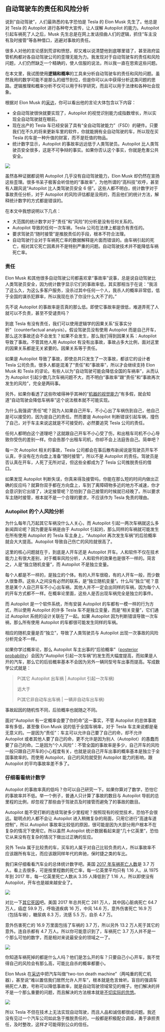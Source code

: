 ## 自动驾驶车的责任和风险分析

说到“自动驾驶”，人们最熟悉的名字恐怕是 Tesla 的 Elon Musk 先生了。他总是对 Tesla 的 Autopilot 进行各种夸大宣传，让人误解 Autopilot 的能力。Autopilot 引起车祸死了人之后，Musk 先生总是在网上发话扭曲人们的逻辑，抓住“车主没有及时接管”等各种借口，逃避对事故的责任。

很多人对他的言论感到荒谬和愤怒，却又难以说清楚他到底哪里错了，甚至政府监管机构都对各自动驾驶公司的歪理无能为力。我发现对于自动驾驶车的责任和风险问题，人们仍然缺乏一个精确的，使人信服的说法，所以我一直在思索这些问题。

在本文里，我试图使用**逻辑和概率**的工具来分析自动驾驶车的责任和风险问题。虽然我用的数学可能不是那么的细节到位，但是你可以从中获得分析这类问题的思路。逻辑推理和概率分析不仅可以用于科学研究，而且可以用于法律和各种社会现象。

根据对 Elon Musk 的[采访](https://youtu.be/dEv99vxKjVI)，你可以看出他的言论大体包含以下内容：

*   全自动驾驶很快就要实现了，Autopilot 的视觉识别能力成指数增长，所以实现全自动驾驶就在眼前。
*   现在出产的 Tesla 车已经安装了具有“全自动驾驶能力”（FSD）的硬件。只要我们在不久的将来更新车里的软件，你就能拥有全自动驾驶的车，所以现在买 Tesla 的车是一种升值的财富，而不是贬值的物品。
*   统计数字显示，Autopilot 的事故率远远低于人类驾驶员。Autopilot 比人类驾驶员安全很多，这是不可争辩的事实。如果你否认这个事实，你就是危害公共安全。

![](https://www.yinwang.org/images/musk-safter-than-human.jpg)

虽然各种证据都说明 Autopilot 几乎没有自动驾驶能力，Elon Musk 却仍然在宣扬这些歪理。很多书呆子极客会听信他的“事故率”，为他所谓的“高科技”欢呼，甚至有人跟风说“Autopilot 比人类驾驶员安全 6 倍”。这些人都不明白，统计数字对于事故责任分析，对于 Autopilot 的风险评估都是没用的，而且他们的统计方法，解释统计数字的方式都是错误的。

在本文中我想说明以下几点：

*   大范围的统计数字对于“责任”和“风险”的分析是没有任何关系的。
*   Autopilot 导致的任何一次车祸，Tesla 公司在法律上都是负有责任的。
*   要求驾驶员“随时接管”是推脱责任的手段，根本不符合法理。
*   自动驾驶行业对于车祸死亡率的数据解释是片面而错误的。由车祸引起的死亡，相对其它死亡因素并不是特别严重的问题。自动驾驶技术并不能降低车祸死亡率。

### 责任

Elon Musk 和其他很多自动驾驶公司都喜欢拿“事故率”说事，总是说自动驾驶比人类驾驶员安全，因为统计数字显示它们的事故率低，其实那相当于在说：“我活了这么久，为这么多客户服务，没杀过其中任何一个人，我杀人的概率非常低，低于全国的谋杀犯罪率，所以我现在杀了你没什么大不了的。”

先不说 Autopilot 的事故率是否真的那么低。即使它事故率是很低，难道弄死了人就可以不负责，甚至不受谴责吗？

到底 Tesla 有没有责任，我们可以使用逻辑学的因果关系“反事实分析”（counterfactual analysis）。假设驾驶员没有使用 Autopilot 而是自己开车，那么这次事故还会不会发生？如果不会发生，那么我们得到因果关系：Autopilot 导致了事故。不管其他人用 Autopilot 有没有出事故，事故占多大比例，面对这里的因果关系都是无关紧要的。因果关系等于责任。

如果是 Autopilot 导致了事故，即使总共只发生了一次事故，都该它的设计者 Tesla 公司负责。很多人都是混淆了“责任”和“事故率”，所以才会继续支持 Elon Musk 和 Tesla 的谬论。有些人以为“自动驾驶可能会降低全国的车祸率”，从而认为 Autopilot 引起少数几次车祸问题不大，而不明白“事故率”跟“责任”和“事故再次发生的风险”，完全是两码事。

另外，如果你看透了这些吹嘘得神乎其神的“[机器的视觉能力](http://www.yinwang.org/blog-cn/2019/09/14/machine-vs-human)”有多假，就会知道“自动驾驶会降低车祸率”这个说法根本就不可能实现。

为什么我强调“责任”呢？因为人如果自己开车，不小心出了车祸伤到自己，他自己是可以接受的，因为是自己的责任。然而要是 Autopilot 判断错误引起车祸，撞伤了自己，对于车主来说这就是不可接受的，必然要追究 Tesla 公司的责任。

任何人都明白这个道理吧？这就跟自己开车不小心受了伤，和出租车司机不小心导致你受伤的差别一样。你会告那个出租车司机，你却不会上法庭告自己。简单吧？

每一次 Autopilot 相关的事故，Tesla 公司都会在事后散布新闻说是驾驶员开车不认真，手没有在方向盘上准备“随时接管”，所以不是 Autopilot 的责任。驾驶员是否认真在开车，人死了无所对证，但这些全都成为了 Tesla 公司推脱责任的借口。

如果发现 Autopilot 判断失误，你真来得及接管吗，你能在那么短的时间内做出正确的反应吗？就算你双手都在方向盘上，车到了离障碍物多近的地方不减速，你才会意识到它出错了，决定接管呢？恐怕到了自己接管的时候就已经晚了。所以要求车主随时接管，根本就不是一个合理的要求，不应该作为 Tesla 免责的理由。

### Autopilot 的个人风险分析

为什么每年几万起其它车祸没什么人关心，而 Autopilot 引起一两次车祸就这么多新闻舆论呢？因为要是车祸是由于 Autopilot 引起的，那么同样的车祸就可能发生在所有使用 Autopilot 的 Tesla 车主身上，“Autopilot 再次发生车祸”的后验概率就会大大提高。Autopilot 导致自己伤亡的风险就很高了。

这里的核心问题就在于，到底是人开车还是 Autopilot 开车。人和软件不仅在技术能力上有很大差别，对于概率风险分析，人和软件的效果也是很不一样的。简言之，人是“独立随机变量”，而 Autopilot 不是独立变量。

每个人都是不一样的，是独立的个体。有的人开车很稳，有的人开车一般，而少数人很鲁莽。这些人之间没有必然的联系，是“独立随机变量”。什么叫“独立”呢？意思是某个人自己开车不小心出车祸，其他人并不一定会出同样的车祸，因为每个人的开车方式都不一样。在概率论里面，这些人是否出现车祸完全是独立的事件。

而 Autopilot 是一个软件系统，所有安装 Autopilot 的车都有一模一样的行为方式，所以使用 Autopilot 的许多 Tesla 车不是独立变量，而是“相关变量”，它们通过 Autopilot 系统的设计关联在了一起。如果 Autopilot 因为判断错误导致一次车祸，那么所有使用 Autopilot 的车都很可能发生同样的车祸。

相应的随机变量是否“独立”，导致了人类驾驶员与 Autopilot 出现一次事故的风险分析完全不一样。

如果你学过概率论，那么 Autopilot 车主出事的“后验概率”（[posterior probability](https://en.wikipedia.org/wiki/Posterior_probability)）会因为“Autopilot 引起一次车祸”的发生而大幅度提高，而如果是人开的汽车，那么它的后验概率基本不会因为另外一辆同型号车出事而提高。写成数学公式就是：

> P(其它 Autopilot 出车祸 | Autopilot 引起一次车祸)
> 
> 远大于
> 
> P(其它非自动车出车祸 | 一辆非自动车出车祸)

事故起因的随机性不同，后验概率也就随之不同。

面对“Autopilot 有一定概率会要了你的命”这一事实，不管 Autopilot 的总体事故率有多低，甚至像 Elon Musk 说的低于全国车祸率，对于 Tesla 车主来说都是毫无意义的。一是因为“责任”：车主可以允许自己要了自己的命，却不允许 Autopilot 或者其他人要了自己的命，更不允许是因为别人（Autopilot）的愚蠢而要了自己的命。二是因为“个人风险”：不管全国的事故率是多少，自己开车的风险一般只跟自己开车的小心程度有关，也就是说自己开车出事的概率基本是独立于全国事故率的。而使用 Autopilot，自己的风险就受到 Autopilot 能力的影响，跟 Autopilot 的平均事故率差不多了。

### 仔细看看统计数字

Autopilot 的事故率真的低吗？你可以自己研究一下。如果你算对了数学，恐怕它的事故率并不低。举一个例子，普通人只计算了事故的数目与 Autopilot 导航的总里程的比例，却忽视了那些由于驾驶员及时接管而避免了的事故的数目。

Autopilot 能不受打断的连续驾驶多少里程呢？按照现有的视觉技术，恐怕不会很远。聪明点的人都不会让 Autopilot 进入稍微复杂的局面，只用它进行“高速车道控制”，所以 Autopilot 事故率比较低的原因，很可能是因为大部分用户根本不在复杂的情况下使用它。所以虽然 Autopilot 统计数据看起来是“几十亿英里”，恐怕它从来没有在复杂的情况下做出过正确的反应。

另外 Tesla 属于比较贵的车，买车的人属于对自己比较负责的人，所以事故率不应该跟所有车比，而应该跟同样年代的奔驰，保时捷之类的车比。

我们来仔细看看汽车业的总体统计数字吧。美国 [2017 年车祸死亡人数](https://en.wikipedia.org/wiki/Motor_vehicle_fatality_rate_in_U.S._by_year)是 3.7 万人。看上去很多，可是按里程数的死亡率，每一亿英里平均只有 1.16 人。从 1975 年到 2017 年，每一亿英里死亡人数从 3.35 人降低到了 1.16 人，所以即使没有 Autopilot，开车也是越来越安全了。

![](https://www.yinwang.org/images/car-accident-death-rate.jpg)

对比一下[其它死因](https://www.cdc.gov/nchs/fastats/deaths.htm)吧。美国 2017 年总共死亡 281 万人，其中因心脏病死亡 64.7 万人，癌症 59.9 万，呼吸道疾病 16 万，中风 14.6 万，意外伤害死亡 16.9 万（包括车祸），糖尿病 8.3 万，流感 5.5 万，自杀 4.7 万。

意外伤害死亡的 16.9 万里面包括了车祸的 3.7 万，所以另外 13.2 万人死于其它的意外。连自杀都有 4.7 万人。所以你可能意识到了，车祸死亡 3.7 万人并不是一个那么可怕的数字，而是相对来说最安全的领域之一了。

![](https://www.yinwang.org/images/death-rate-2017.jpg)

你知道车祸死掉的都是什么人吗？他们是怎么开的车？只要自己小心开车，我不觉得自己的风险会有那么高，可能比自杀的概率都要小。

Elon Musk 在[采访](https://youtu.be/dEv99vxKjVI)中把汽车叫做“two-ton death machine”（两吨重的死亡机器），甚至说“难以置信我们居然允许人开车”，根本就是危言耸听。盲目的强调车祸死亡人数，号称可以降低事故率，就是自动驾驶领域常见的幌子。他们解决的并不是一个那么重要的问题，而且解决的方法根本就是[不切实际的忽悠](http://www.yinwang.org/blog-cn/2019/09/14/machine-vs-human)。

![](https://www.yinwang.org/images/musk-allowed-to-drive.jpg)

所以 Tesla 不但在技术上无法实现自动驾驶，而且人品和诚信都很成问题。我还没有见过一个汽车公司如此急于推脱责任的，一般都是积极配合调查，勇于承担责任，及时整改，这样才可能得到公众的信任。
